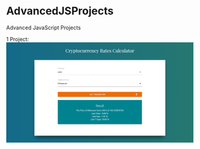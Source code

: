 # AdvancedJSProjects
Advanced JavaScript Projects

1 Project: 
<img src="https://github.com/shokhrukhkh/AdvancedJSProjects/blob/master/1-Cryptocurrencies_Project/FireShot%20Capture%2026%20-%20Document_%20-%20http___127.0.0.1_5500_Cryptocurrencies_Project%2520-1_index.html.png?raw=true" style= "width: 500px"></img>
